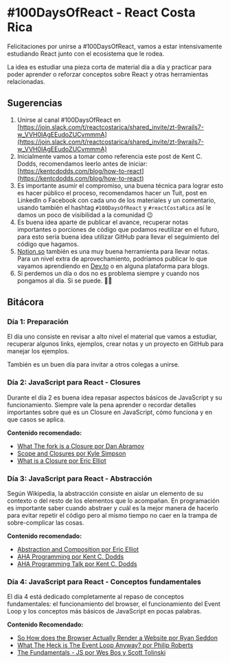 # #100DaysOfReact - React Costa Rica

Felicitaciones por unirse a #100DaysOfReact, vamos a estar intensivamente estudiando React junto con el ecosistema que le rodea.

La idea es estudiar una pieza corta de material día a día y practicar para poder aprender o reforzar conceptos sobre React y otras herramientas relacionadas.

## Sugerencias

1. Unirse al canal #100DaysOfReact en [https://join.slack.com/t/reactcostarica/shared_invite/zt-9wrajls7-w_VVH0IAgEEudoZUCvmmmA](https://join.slack.com/t/reactcostarica/shared_invite/zt-9wrajls7-w_VVH0IAgEEudoZUCvmmmA)
2. Inicialmente vamos a tomar como referencia este post de Kent C. Dodds, recomendamos leerlo antes de iniciar: [https://kentcdodds.com/blog/how-to-react](https://kentcdodds.com/blog/how-to-react)
3. Es importante asumir el compromiso, una buena técnica para lograr esto es hacer público el proceso, recomendamos hacer un Tuit, post en LinkedIn o Facebook con cada uno de los materiales y un comentario, usando también el hashtag `#100DaysOfReact` y `#reactCostaRica` así le damos un poco de visibilidad a la comunidad 😉
4. Es buena idea aparte de publicar el avance, recuperar notas importantes o porciones de código que podamos reutilizar en el futuro, para esto sería buena idea utilizar GitHub para llevar el seguimiento del código que hagamos.
5. [Notion.so](http://notion.so) también es una muy buena herramienta para llevar notas. Para un nivel extra de aprovechamiento, podríamos publicar lo que vayamos aprendiendo en [Dev.to](http://dev.to) o en alguna plataforma para blogs.
6. Si perdemos un día o dos no es problema siempre y cuando nos pongamos al día. Si se puede. 💪🏽

## Bitácora

### Día 1: Preparación

El día uno consiste en revisar a alto nivel el material que vamos a estudiar, recuperar algunos links, ejemplos, crear notas y un proyecto en GitHub para manejar los ejemplos.

También es un buen día para invitar a otros colegas a unirse.

### Día 2: JavaScript para React - Closures

Durante el día 2 es buena idea repasar aspectos básicos de JavaScript y su funcionamiento. Siempre vale la pena aprender o recordar detalles importantes sobre qué es un Closure en JavaScript, cómo funciona y en que casos se aplica.

**Contenido recomendado:**

- [What The fork is a Closure por Dan Abramov](https://whatthefork.is/closure)
- [Scope and Closures por Kyle Simpson](https://github.com/getify/You-Dont-Know-JS/blob/2nd-ed/scope-closures/ch7.md)
- [What is a Closure por Eric Elliot](https://medium.com/javascript-scene/master-the-javascript-interview-what-is-a-closure-b2f0d2152b36)

### Día 3: JavaScript para React - Abstracción

Según Wikipedia, la abstracción consiste en aislar un elemento de su contexto o del resto de los elementos que lo acompañan. En programación es importante saber cuando abstraer y cuál es la mejor manera de hacerlo para evitar repetir el código pero al mismo tiempo no caer en la trampa de sobre-complicar las cosas.

**Contenido recomendado:**

- [Abstraction and Composition por Eric Elliot](https://medium.com/javascript-scene/abstraction-composition-cb2849d5bdd6)
- [AHA Programming por Kent C. Dodds](https://kentcdodds.com/blog/aha-programming)
- [AHA Programming Talk por Kent C. Dodds](https://www.youtube.com/watch?v=wuVy7rwkCfc&list=PLV5CVI1eNcJgNqzNwcs4UKrlJdhfDjshf)

### Día 4: JavaScript para React - Conceptos fundamentales

El día 4 está dedicado completamente al repaso de conceptos fundamentales: el funcionamiento del browser, el funcionamiento del Event Loop y los conceptos más básicos de JavaScript en pocas palabras.

**Contenido Recomendado:**

- [So How does the Browser Actually Render a Website por Ryan Seddon](https://www.youtube.com/watch?v=SmE4OwHztCc)
- [What The Heck is The Event Loop Anyway? por Philip Roberts](https://www.youtube.com/watch?v=8aGhZQkoFbQ)
- [The Fundamentals - JS por Wes Bos y Scott Tolinski](https://syntax.fm/show/162/the-fundamentals-js)





